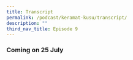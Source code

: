 ```yaml
---
title: Transcript
permalink: /podcast/keramat-kusu/transcript/
description: ""
third_nav_title: Episode 9
---
```

### Coming on 25 July